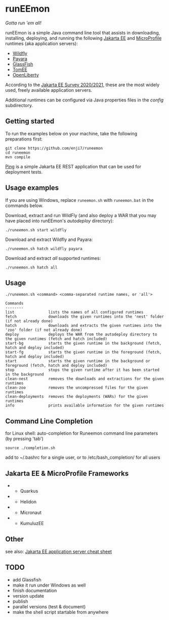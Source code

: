 # runEEmon

*Gotta run 'em all!*

runEEmon is a simple Java command line tool that assists in downloading, installing, deploying, and running the following [Jakarta EE](https://jakarta.ee) and [MicroProfile](https://microprofile.io) runtimes (aka application servers):

 * [Wildfly](https://www.wildfly.org/)
 * [Payara](https://www.payara.fish/)
 * [GlassFish](https://glassfish.org/)
 * [TomEE](https://tomee.apache.org/)
 * [OpenLiberty](https://openliberty.io/)
 
According to the [Jakarta EE Survey 2020/2021](https://arjan-tijms.omnifaces.org/2021/02/jakarta-ee-survey-20202021-results.html), these are the most widely used, freely available application servers.

Additional runtimes can be configured via Java properties files in the *config* subdirectory.

## Getting started

To run the examples below on your machine, take the following preparations first:

```
git clone https://github.com/enji7/runeemon
cd runeemon
mvn compile
```

[Ping](https://github.com/enji7/ping) is a simple Jakarta EE REST application that can be used for deployment tests.

## Usage examples

If you are using Windows, replace `runeemon.sh` with `runeemon.bat` in the commands below.

Download, extract and run WildFly (and also deploy a WAR that you may have placed into runEEmon's *autodeploy* directory):

`./runeemon.sh start wildfly`

Download and extract Wildfly and Payara:

`./runeemon.sh hatch wildfly payara`

Download and extract *all* supported runtimes:

`./runeemon.sh hatch all`

## Usage

```
./runeemon.sh <command> <comma-separated runtime names, or 'all'>

Commands
--------
list               lists the names of all configured runtimes
fetch              downloads the given runtimes into the 'nest' folder (if not already done)
hatch              downloads and extracts the given runtimes into the 'zoo' folder (if not already done)
deploy             deploys the WAR from the autodeploy directory to the given runtimes (fetch and hatch included)
start-bg           starts the given runtime in the background (fetch, hatch and deploy included)
start-fg           starts the given runtime in the foreground (fetch, hatch and deploy included)
start              starts the given runtime in the background or foreground (fetch, hatch and deploy included)
stop               stops the given runtime after it has been started in the background
clean-nest         removes the downloads and extractions for the given runtimes
clean-zoo          removes the uncompressed files for the given runtimes
clean-deployments  removes the deployments (WARs) for the given runtimes
info               prints available information for the given runtimes
```

## Command Line Completion

for Linux shell: auto-completion for Runeemon command line parameters (by pressing 'tab')

`source ./completion.sh`

add to ~/.bashrc for a single user, or to /etc/bash_completion/ for all users

## Jakarta EE & MicroProfile Frameworks

 *   - Quarkus
 *   - Helidon
 *   - Micronaut
 *   - KumuluzEE

## Other

see also: [Jakarta EE application server cheat sheet](https://rieckpil.de/cheatsheet-java-jakarta-ee-application-servers/)

## TODO

 * add Glassfish
 * make it run under Windows as well
 * finish documentation
 * version update
 * publish
 * parallel versions (test & document)
 * make the shell script startable from anywhere
 
